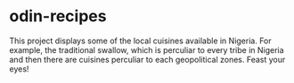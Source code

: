 # odin-recipes
This project displays some of the local cuisines available in Nigeria. For example, the traditional swallow, which is perculiar to every tribe in Nigeria and then there are cuisines perculiar to each geopolitical zones. Feast your eyes!